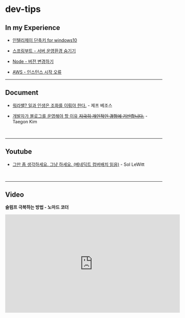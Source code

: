 # dev-tips

## In my Experience

* [인텔리제이 단축키 for windows10](./tips/인텔리제이%20단축키%20for%20windows10.md)

* [스프링부트 - 서버 운영환경 숨기기](./tips/스프링부트%20-%20서버%20운영환경%20숨기기/README.md)

* [Node - 버전 변경하기](./tips/Node%20-%20버전%20변경하기/README.md)

* [AWS - 인스턴스 시작 오류](./tips/AWS%20-%20인스턴스%20시작%20오류/README.md)

---

## Document

* [워라밸? 일과 인생은 조화를 이뤄야 한다.](http://news.naver.com/main/read.nhn?mode=LSD&mid=sec&oid=025&aid=0002820183&sid1=001) - 제프 베조스

* [개발자가 블로그를 운영해야 할 이유 ~~지극히 개인적인 경험에 기반합니다.~~](https://taegon.kim/archives/7107) - Taegon Kim

&nbsp;
&nbsp;

---

## Youtube

* [그만 좀 생각하세요. 그냥 하세요. (베네딕트 컴버배치 읽음)](https://www.youtube.com/watch?v=4P2XeCSHSeA&feature=youtu.be) - Sol LeWitt

&nbsp;
&nbsp;

---

## Video

**슬럼프 극복하는 방법 - 노마드 코더**

<iframe src="https://www.facebook.com/plugins/video.php?href=https%3A%2F%2Fwww.facebook.com%2Fnomadcoders%2Fvideos%2F1610925922353370%2F&show_text=0&width=560" width="560" height="315" style="border:none;overflow:hidden" scrolling="no" frameborder="0" allowTransparency="true" allowFullScreen="true"></iframe>

&nbsp;
&nbsp;
